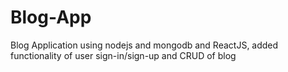 # Blog-App
Blog Application using nodejs and mongodb and ReactJS, added functionality of user sign-in/sign-up and CRUD of blog
